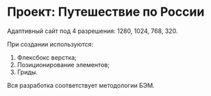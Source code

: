 # Проект: Путешествие по России

Адаптивный сайт под 4 разрешения: 1280, 1024, 768, 320.

При создании используются:
1. Флексбокс верстка;
2. Позиционирование элементов;
3. Гриды.

Вся разработка соответствует методологии БЭМ.
